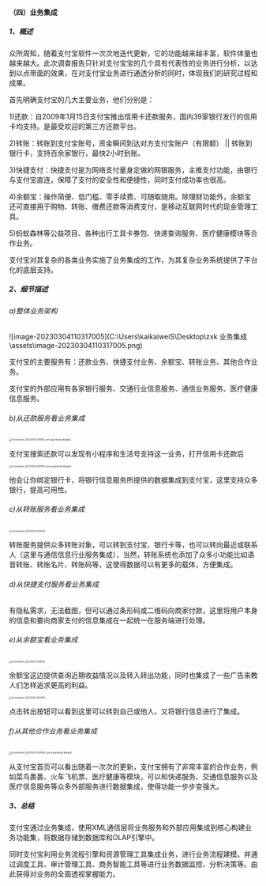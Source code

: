 #### （四）业务集成

##### 1、概述

众所周知，随着支付宝软件一次次地迭代更新，它的功能越来越丰富，软件体量也越来越大。此次调查报告只针对支付宝宝的几个具有代表性的业务进行分析，以达到以点带面的效果，在对支付宝业务进行通透分析的同时，体现我们的研究过程和成果。

首先明确支付宝的几大主要业务，他们分别是：

1)还款：自2009年1月15日支付宝推出信用卡还款服务，国内39家银行发行的信用卡均支持。是最受欢迎的第三方还款平台。

2)转账：转账到支付宝账号，资金瞬间到达对方支付宝账户（有限额） ||  转账到银行卡，支持百余家银行，最快2小时到账。

3)快捷支付：快捷支付是为网络支付量身定做的网银服务，主推支付功能，由银行与支付宝直连，保障了支付的安全性和便捷性，同时支付成功率也很高。

4)余额宝：操作简便、低门槛、零手续费、可随取随用。除理财功能外，余额宝还可直接用于购物、转账、缴费还款等消费支付，是移动互联网时代的现金管理工具。

5)蚂蚁森林等公益项目、各种出行工具卡券包、快递查询服务、医疗健康模块等合作业务。

支付宝对其复杂的各类业务实施了业务集成的工作，为其复杂业务系统提供了平台化的底层支持。

##### 2、细节描述

###### a)整体业务架构

![image-20230304110317005](C:\Users\kaikaiweiS\Desktop\zxk 业务集成\assets\image-20230304110317005.png)

支付宝的主要服务有：还款业务、快捷支付业务、余额宝、转账业务、其他合作业务。

支付宝的外部应用有各家银行服务、交通行业信息服务、通信业务服务、医疗健康信息服务。

###### b)从还款服务看业务集成

<img src="C:\Users\kaikaiweiS\Desktop\zxk 业务集成\assets\Screenshot_20230304_104116_com.eg.android.AlipayG.jpg" alt="Screenshot_20230304_104116_com.eg.android.AlipayG" style="zoom: 33%;" />

支付宝搜索还款可以发现有小程序和生活号支持这一业务，打开信用卡还款后

<img src="C:\Users\kaikaiweiS\Desktop\zxk 业务集成\assets\Screenshot_20230304_104159_com.eg.android.AlipayG.jpg" alt="Screenshot_20230304_104159_com.eg.android.AlipayG" style="zoom:33%;" />

他会让你绑定银行卡，将银行信息服务所提供的数据集成到支付宝，这里支持众多银行，提高可用性。

###### c)从转账服务看业务集成

<img src="C:\Users\kaikaiweiS\Desktop\zxk 业务集成\assets\Screenshot_20230304_104432.jpg" alt="Screenshot_20230304_104432" style="zoom:33%;" />

转账服务提供众多转账对象，可以转到支付宝、银行卡等，也可以转向最近或联系人（这里与通信信息行业服务集成），当然，转账系统也添加了众多小功能比如语音转账、转账名片、转账码等，这使得数据可以有更多的载体，方便集成。

###### d)从快捷支付服务看业务集成

有隐私需求，无法截图，但可以通过条形码或二维码向商家付款，这里将用户本身的信息和要向商家支付的信息集成在一起统一在服务端进行处理。

###### e)从余额宝看业务集成

<img src="C:\Users\kaikaiweiS\Desktop\zxk 业务集成\assets\Screenshot_20230304_104605.jpg" alt="Screenshot_20230304_104605" style="zoom:33%;" />

余额宝这边提供查询近期收益情况以及转入转出功能，同时也集成了一些广告来教人们怎样追求更高的利益。

<img src="C:\Users\kaikaiweiS\Desktop\zxk 业务集成\assets\Screenshot_20230304_104706.jpg" alt="Screenshot_20230304_104706" style="zoom:33%;" />

点击转出按钮可以看到这里可以转到自己或他人，又将银行信息进行了集成。

###### f)从其他合作业务看业务集成

<img src="C:\Users\kaikaiweiS\Desktop\zxk 业务集成\assets\Screenshot_20230304_104456_com.eg.android.AlipayG.jpg" alt="Screenshot_20230304_104456_com.eg.android.AlipayG" style="zoom:33%;" />

从支付宝首页可以看出随着一次次的更新，支付宝拥有了非常丰富的合作业务，例如菜鸟裹裹、火车飞机票、医疗健康等模块，可以和快递服务、交通信息服务以及医疗信息服务等众多外部服务进行数据集成，使得功能一步步变强大。

##### 3、总结

支付宝通过业务集成，使用XML通信层将业务服务和外部应用集成到核心构建业务功能集，将数据存储到数据库和OLAP引擎中。

同时支付宝利用业务流程引擎和资源管理工具集成业务，进行业务流程建模。并通过调度工具、审计管理工具、商务智能工具等进行业务数据监控、分析决策等。由此获得对业务的全面透视掌握能力。
